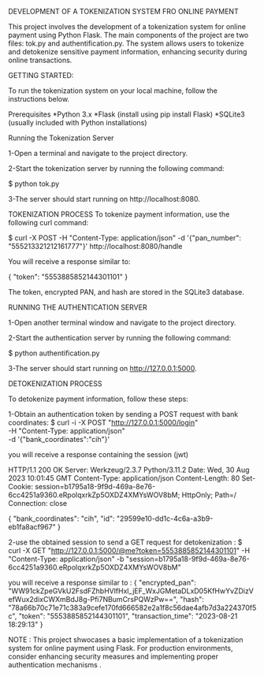 DEVELOPMENT OF A TOKENIZATION SYSTEM FRO ONLINE PAYMENT 

This project involves the development of a tokenization system for online payment using Python Flask. The main components of the project are two files: tok.py and authentification.py. The system allows users to tokenize and detokenize sensitive payment information, enhancing security during online transactions.


GETTING STARTED:

To run the tokenization system on your local machine, follow the instructions below.

Prerequisites
*Python 3.x
*Flask (install using pip install Flask)
*SQLite3 (usually included with Python installations)

Running the Tokenization Server 

1-Open a terminal and navigate to the project directory.

2-Start the tokenization server by running the following command:
   
   $ python tok.py

3-The server should start running on http://localhost:8080.


TOKENIZATION PROCESS
To tokenize payment information, use the following curl command:

$ curl -X POST -H "Content-Type: application/json" -d '{"pan_number": "555213321212161777"}' http://localhost:8080/handle

You will receive a response similar to:

{
  "token": "5553885852144301101"
}

The token, encrypted PAN, and hash are stored in the SQLite3 database.

RUNNING THE AUTHENTICATION SERVER 

1-Open another terminal window and navigate to the project directory.

2-Start the authentication server by running the following command:

 $ python authentification.py

3-The server should start running on http://127.0.0.1:5000.

DETOKENIZATION PROCESS

To detokenize payment information, follow these steps:

1-Obtain an authentication token by sending a POST request with bank coordinates:
$ curl -i -X POST "http://127.0.0.1:5000/login" \
    -H "Content-Type: application/json" \
    -d '{"bank_coordinates":"cih"}'

   you will receive a response containing the session (jwt)

HTTP/1.1 200 OK
Server: Werkzeug/2.3.7 Python/3.11.2
Date: Wed, 30 Aug 2023 10:01:45 GMT
Content-Type: application/json
Content-Length: 80
Set-Cookie: session=b1795a18-9f9d-469a-8e76-6cc4251a9360.eRpolqxrkZp5OXDZ4XMYsWOV8bM; HttpOnly; Path=/
Connection: close

{
  "bank_coordinates": "cih",
  "id": "29599e10-dd1c-4c6a-a3b9-eb1fa8acf967"
}

2-use the obtained session to send a GET request for detokenization : 
$ curl -X GET "http://127.0.0.1:5000/@me?token=5553885852144301101" -H "Content-Type: application/json" -b "session=b1795a18-9f9d-469a-8e76-6cc4251a9360.eRpolqxrkZp5OXDZ4XMYsWOV8bM"

you will receive a response similar to : 
{
  "encrypted_pan":    
  "WW91ckZpeGVkU2FsdFZhbHVlfHxl_jEF_WxJGMetaDLxD05KfHwYvZDizVefWux2dixCWXmBdJ8g-Pfi7NBumCrsPQWzPw==",
  "hash": "78a66b70c71e71c383a9cefe170fd666582e2a1f8c56dae4afb7d3a224370f5c",
  "token": "5553885852144301101",
  "transaction_time": "2023-08-21 18:29:13"
}

NOTE : 
This project shwocases a basic implementation of a tokenization system for online payment using Flask. For production environments, consider enhancing security  measures and implementing proper authentication mechanisms . 
